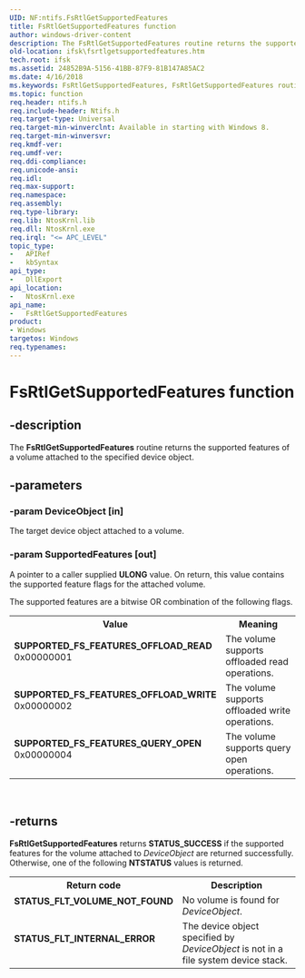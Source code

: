 ```yaml
---
UID: NF:ntifs.FsRtlGetSupportedFeatures
title: FsRtlGetSupportedFeatures function
author: windows-driver-content
description: The FsRtlGetSupportedFeatures routine returns the supported features of a volume attached to the specified device object.
old-location: ifsk\fsrtlgetsupportedfeatures.htm
tech.root: ifsk
ms.assetid: 24852B9A-5156-41BB-87F9-81B147A85AC2
ms.date: 4/16/2018
ms.keywords: FsRtlGetSupportedFeatures, FsRtlGetSupportedFeatures routine [Installable File System Drivers], SUPPORTED_FS_FEATURES_OFFLOAD_READ, SUPPORTED_FS_FEATURES_OFFLOAD_WRITE, ifsk.fsrtlgetsupportedfeatures, ntifs/FsRtlGetSupportedFeatures
ms.topic: function
req.header: ntifs.h
req.include-header: Ntifs.h
req.target-type: Universal
req.target-min-winverclnt: Available in starting with Windows 8.
req.target-min-winversvr: 
req.kmdf-ver: 
req.umdf-ver: 
req.ddi-compliance: 
req.unicode-ansi: 
req.idl: 
req.max-support: 
req.namespace: 
req.assembly: 
req.type-library: 
req.lib: NtosKrnl.lib
req.dll: NtosKrnl.exe
req.irql: "<= APC_LEVEL"
topic_type:
-	APIRef
-	kbSyntax
api_type:
-	DllExport
api_location:
-	NtosKrnl.exe
api_name:
-	FsRtlGetSupportedFeatures
product:
- Windows
targetos: Windows
req.typenames: 
---
```


# FsRtlGetSupportedFeatures function


## -description


The <b>FsRtlGetSupportedFeatures</b> routine returns the supported features of a volume attached to the specified device object.


## -parameters




### -param DeviceObject [in]

The target device object attached to a volume.


### -param SupportedFeatures [out]

A pointer to a caller supplied <b>ULONG</b> value. On return, this value contains the supported feature flags for the attached volume.


The supported features are a bitwise OR combination of the following flags.



<table>
<tr>
<th>Value</th>
<th>Meaning</th>
</tr>
<tr>
<td width="40%"><a id="SUPPORTED_FS_FEATURES_OFFLOAD_READ"></a><a id="supported_fs_features_offload_read"></a><dl>
<dt><b>SUPPORTED_FS_FEATURES_OFFLOAD_READ</b></dt>
<dt>0x00000001</dt>
</dl>
</td>
<td width="60%">
The volume supports offloaded read operations.

</td>
</tr>
<tr>
<td width="40%"><a id="SUPPORTED_FS_FEATURES_OFFLOAD_WRITE"></a><a id="supported_fs_features_offload_write"></a><dl>
<dt><b>SUPPORTED_FS_FEATURES_OFFLOAD_WRITE</b></dt>
<dt>0x00000002</dt>
</dl>
</td>
<td width="60%">
The volume supports offloaded write operations.

</td>

</td>
</tr>
<tr>
<td width="40%"><a id="SUPPORTED_FS_FEATURES_OFFLOAD_WRITE"></a><a id="supported_fs_features_offload_write"></a><dl>
<dt><b>SUPPORTED_FS_FEATURES_QUERY_OPEN</b></dt>
<dt>0x00000004</dt>
</dl>
</td>
<td width="60%">
The volume supports query open operations.
</td>


</tr>
</table>
 


## -returns



<b>FsRtlGetSupportedFeatures</b> returns <b>STATUS_SUCCESS</b> if the supported features for the volume attached to <i>DeviceObject</i> are returned successfully. Otherwise, one of the following <b>NTSTATUS</b> values is returned.

<table>
<tr>
<th>Return code</th>
<th>Description</th>
</tr>
<tr>
<td width="40%">
<dl>
<dt><b>STATUS_FLT_VOLUME_NOT_FOUND</b></dt>
</dl>
</td>
<td width="60%">
No volume is found for <i>DeviceObject</i>.

</td>
</tr>
<tr>
<td width="40%">
<dl>
<dt><b>STATUS_FLT_INTERNAL_ERROR</b></dt>
</dl>
</td>
<td width="60%">
The device object specified by <i>DeviceObject</i> is not in a file system device stack.

</td>
</tr>
</table>
 




